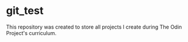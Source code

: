 # git_test
This repository was created to store all projects I create during The Odin Project's curriculum. 
